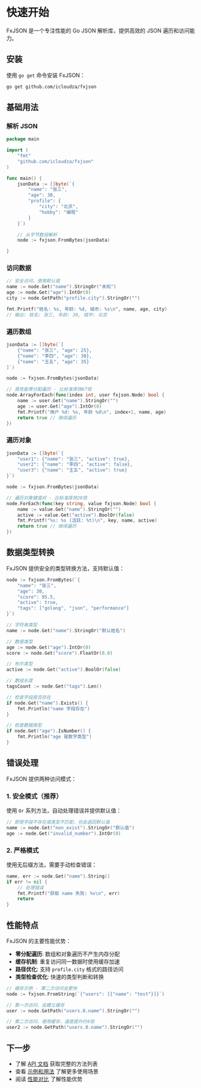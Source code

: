 # 快速开始

FxJSON 是一个专注性能的 Go JSON 解析库，提供高效的 JSON 遍历和访问能力。

## 安装

使用 `go get` 命令安装 FxJSON：

```bash
go get github.com/icloudza/fxjson
```

## 基础用法

### 解析 JSON

```go
package main

import (
    "fmt"
    "github.com/icloudza/fxjson"
)

func main() {
    jsonData := []byte(`{
        "name": "张三",
        "age": 30,
        "profile": {
            "city": "北京",
            "hobby": "编程"
        }
    }`)

    // 从字节数组解析
    node := fxjson.FromBytes(jsonData)

}
```

### 访问数据

```go
// 安全访问，使用默认值
name := node.Get("name").StringOr("未知")
age := node.Get("age").IntOr(0)
city := node.GetPath("profile.city").StringOr("")

fmt.Printf("姓名: %s, 年龄: %d, 城市: %s\n", name, age, city)
// 输出: 姓名: 张三, 年龄: 30, 城市: 北京
```

### 遍历数组

```go
jsonData := []byte(`[
    {"name": "张三", "age": 25},
    {"name": "李四", "age": 30},
    {"name": "王五", "age": 35}
]`)

node := fxjson.FromBytes(jsonData)

// 高性能零分配遍历 - 比标准库快67倍
node.ArrayForEach(func(index int, user fxjson.Node) bool {
    name := user.Get("name").StringOr("")
    age := user.Get("age").IntOr(0)
    fmt.Printf("用户 %d: %s, 年龄 %d\n", index+1, name, age)
    return true // 继续遍历
})
```

### 遍历对象

```go
jsonData := []byte(`{
    "user1": {"name": "张三", "active": true},
    "user2": {"name": "李四", "active": false},
    "user3": {"name": "王五", "active": true}
}`)

node := fxjson.FromBytes(jsonData)

// 遍历对象键值对 - 比标准库快20倍
node.ForEach(func(key string, value fxjson.Node) bool {
    name := value.Get("name").StringOr("")
    active := value.Get("active").BoolOr(false)
    fmt.Printf("%s: %s (活跃: %t)\n", key, name, active)
    return true // 继续遍历
})
```

## 数据类型转换

FxJSON 提供安全的类型转换方法，支持默认值：

```go
node := fxjson.FromBytes(`{
    "name": "张三",
    "age": 30,
    "score": 95.5,
    "active": true,
    "tags": ["golang", "json", "performance"]
}`)

// 字符串类型
name := node.Get("name").StringOr("默认姓名")

// 数值类型
age := node.Get("age").IntOr(0)
score := node.Get("score").FloatOr(0.0)

// 布尔类型
active := node.Get("active").BoolOr(false)

// 数组长度
tagsCount := node.Get("tags").Len()

// 检查字段是否存在
if node.Get("name").Exists() {
    fmt.Println("name 字段存在")
}

// 检查数据类型
if node.Get("age").IsNumber() {
    fmt.Println("age 是数字类型")
}
```

## 错误处理

FxJSON 提供两种访问模式：

### 1. 安全模式（推荐）

使用 `Or` 系列方法，自动处理错误并提供默认值：

```go
// 即使字段不存在或类型不匹配，也会返回默认值
name := node.Get("non_exist").StringOr("默认值")
age := node.Get("invalid_number").IntOr(0)
```

### 2. 严格模式

使用无后缀方法，需要手动检查错误：

```go
name, err := node.Get("name").String()
if err != nil {
    // 处理错误
    fmt.Printf("获取 name 失败: %v\n", err)
    return
}
```

## 性能特点

FxJSON 的主要性能优势：

- **零分配遍历**: 数组和对象遍历不产生内存分配
- **缓存机制**: 重复访问同一数据时使用缓存加速
- **路径优化**: 支持 `profile.city` 格式的路径访问
- **类型检查优化**: 快速的类型判断和转换

```go
// 缓存示例 - 第二次访问会更快
node := fxjson.FromString(`{"users": [{"name": "test"}]}`)

// 第一次访问，会建立缓存
user := node.GetPath("users.0.name").StringOr("")

// 第二次访问，使用缓存，速度提升约4倍
user2 := node.GetPath("users.0.name").StringOr("")
```

## 下一步

- 了解 [API 文档](/api/) 获取完整的方法列表
- 查看 [示例和用法](/examples/) 了解更多使用场景
- 阅读 [性能对比](/performance/) 了解性能优势